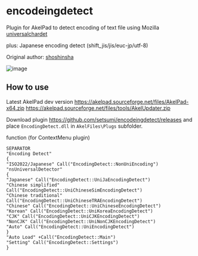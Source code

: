 # encodeingdetect

Plugin for AkelPad to detect encoding of text file using Mozilla [universalchardet](http://www-archive.mozilla.org/projects/intl/UniversalCharsetDetection.html)

plus: Japanese encoding detect (shift_jis/jis/euc-jp/utf-8)

Original author: [shoshinsha](https://akelpad.sourceforge.net/forum/viewtopic.php?t=1069)

![image](https://github.com/setsumi/encodeingdetect/assets/5970554/b235d161-a9d4-4a3b-900d-f3dd92d9fa6f)

## How to use

Latest AkelPad dev version https://akelpad.sourceforge.net/files/AkelPad-x64.zip https://akelpad.sourceforge.net/files/tools/AkelUpdater.zip

Download plugin https://github.com/setsumi/encodeingdetect/releases and place `EncodingDetect.dll` in `AkelFiles\Plugs` subfolder.

function (for ContextMenu plugin)

```
SEPARATOR
"Encoding Detect"
{
"ISO2022/Japanese" Call("EncodingDetect::NonUniEncoding")
"nsUniversalDetector"
{
"Japanese" Call("EncodingDetect::UniJaEncodingDetect")
"Chinese simplified" Call("EncodingDetect::UniChineseSimEncodingDetect")
"Chinese traditional" Call("EncodingDetect::UniChineseTRAEncodingDetect")
"Chinese" Call("EncodingDetect::UniChineseEncodingDetect")
"Korean" Call("EncodingDetect::UniKoreaEncodingDetect")
"CJK" Call("EncodingDetect::UniCJKEncodingDetect")
"NonCJK" Call("EncodingDetect::UniNonCJKEncodingDetect")
"Auto" Call("EncodingDetect::UniEncodingDetect")
}
"Auto Load" +Call("EncodingDetect::Main")
"Setting" Call("EncodingDetect::Settings")
}
```
